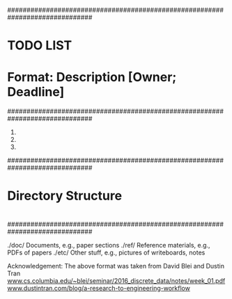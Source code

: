 ##############################################################################
#                                TODO LIST                                   #
#                                                                            #
#                     Format: Description [Owner; Deadline]                  #
##############################################################################

1.
2.
3.

##############################################################################
#                                                                            #
#                             Directory Structure                            #
#                                                                            #
##############################################################################

./doc/          Documents, e.g., paper sections
./ref/          Reference materials, e.g., PDFs of papers
./etc/          Other stuff, e.g., pictures of writeboards, notes


Acknowledgement:
The above format was taken from David Blei and Dustin Tran
www.cs.columbia.edu/~blei/seminar/2016_discrete_data/notes/week_01.pdf
www.dustintran.com/blog/a-research-to-engineering-workflow
